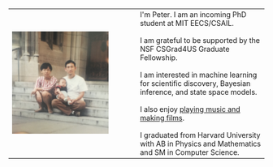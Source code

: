 # 


<table rules=none>
  <tr>
    <td style='width: 50%'>
        <img src="/images/about/baby.jpg" style='width: 80%'>
    </td>
    <td style='width: 50%'>
        I'm Peter. I am an incoming PhD student at MIT EECS/CSAIL. <br><br>
        I am grateful to be supported by the NSF CSGrad4US Graduate Fellowship. <br><br>
        <!-- I currently work as a Research Professional at the <a href="https://www.chicagobooth.edu/research/center-for-applied-artificial-intelligence/about">Center for Applied AI</a> with Professor Sendhil Mullainathan. <br><br> -->
        I am interested in machine learning for scientific discovery, Bayesian inference, and state space models. <br><br>
        I also enjoy <a href="https://www.youtube.com/channel/UCYSBM54glGczLVWIQHzHmHw">playing music and making films</a>. <br><br>
        I graduated from Harvard University with AB in Physics and Mathematics and SM in Computer Science.
    </td>
  </tr>
 </table> 

